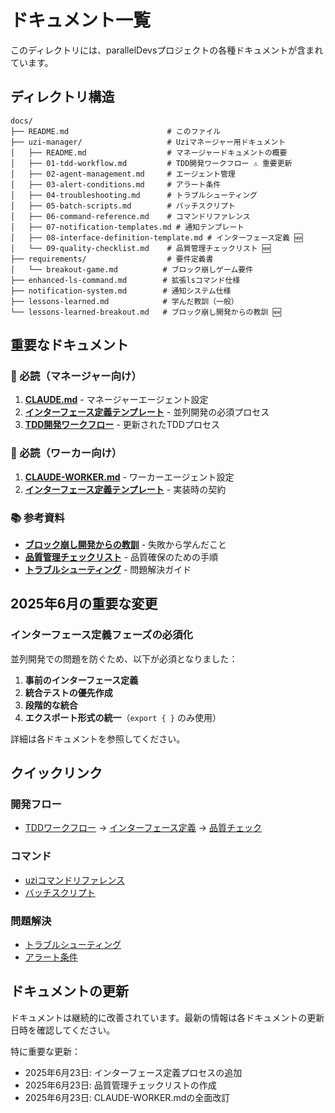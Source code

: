 # ドキュメント一覧

このディレクトリには、parallelDevsプロジェクトの各種ドキュメントが含まれています。

## ディレクトリ構造

```
docs/
├── README.md                      # このファイル
├── uzi-manager/                   # Uziマネージャー用ドキュメント
│   ├── README.md                  # マネージャードキュメントの概要
│   ├── 01-tdd-workflow.md         # TDD開発ワークフロー ⚠️ 重要更新
│   ├── 02-agent-management.md     # エージェント管理
│   ├── 03-alert-conditions.md     # アラート条件
│   ├── 04-troubleshooting.md      # トラブルシューティング
│   ├── 05-batch-scripts.md        # バッチスクリプト
│   ├── 06-command-reference.md    # コマンドリファレンス
│   ├── 07-notification-templates.md # 通知テンプレート
│   ├── 08-interface-definition-template.md # インターフェース定義 🆕
│   └── 09-quality-checklist.md    # 品質管理チェックリスト 🆕
├── requirements/                  # 要件定義書
│   └── breakout-game.md          # ブロック崩しゲーム要件
├── enhanced-ls-command.md        # 拡張lsコマンド仕様
├── notification-system.md        # 通知システム仕様
├── lessons-learned.md            # 学んだ教訓（一般）
└── lessons-learned-breakout.md   # ブロック崩し開発からの教訓 🆕
```

## 重要なドキュメント

### 🔴 必読（マネージャー向け）
1. **[CLAUDE.md](../CLAUDE.md)** - マネージャーエージェント設定
2. **[インターフェース定義テンプレート](./uzi-manager/08-interface-definition-template.md)** - 並列開発の必須プロセス
3. **[TDD開発ワークフロー](./uzi-manager/01-tdd-workflow.md)** - 更新されたTDDプロセス

### 🔵 必読（ワーカー向け）
1. **[CLAUDE-WORKER.md](../CLAUDE-WORKER.md)** - ワーカーエージェント設定
2. **[インターフェース定義テンプレート](./uzi-manager/08-interface-definition-template.md)** - 実装時の契約

### 📚 参考資料
- **[ブロック崩し開発からの教訓](./lessons-learned-breakout.md)** - 失敗から学んだこと
- **[品質管理チェックリスト](./uzi-manager/09-quality-checklist.md)** - 品質確保のための手順
- **[トラブルシューティング](./uzi-manager/04-troubleshooting.md)** - 問題解決ガイド

## 2025年6月の重要な変更

### インターフェース定義フェーズの必須化
並列開発での問題を防ぐため、以下が必須となりました：

1. **事前のインターフェース定義**
2. **統合テストの優先作成**
3. **段階的な統合**
4. **エクスポート形式の統一**（`export { }` のみ使用）

詳細は各ドキュメントを参照してください。

## クイックリンク

### 開発フロー
- [TDDワークフロー](./uzi-manager/01-tdd-workflow.md) → [インターフェース定義](./uzi-manager/08-interface-definition-template.md) → [品質チェック](./uzi-manager/09-quality-checklist.md)

### コマンド
- [uziコマンドリファレンス](./uzi-manager/06-command-reference.md)
- [バッチスクリプト](./uzi-manager/05-batch-scripts.md)

### 問題解決
- [トラブルシューティング](./uzi-manager/04-troubleshooting.md)
- [アラート条件](./uzi-manager/03-alert-conditions.md)

## ドキュメントの更新

ドキュメントは継続的に改善されています。最新の情報は各ドキュメントの更新日時を確認してください。

特に重要な更新：
- 2025年6月23日: インターフェース定義プロセスの追加
- 2025年6月23日: 品質管理チェックリストの作成
- 2025年6月23日: CLAUDE-WORKER.mdの全面改訂